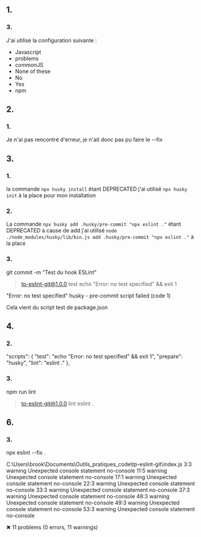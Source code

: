 ## 1.
### 3.

J'ai utilisé la configuration suivante :

 - Javascript
 - problems
 - commonJS
 - None of these
 - No
 - Yes
 - npm 

## 2.
### 1.

Je n'ai pas rencontré d'erreur, je n'ait donc pas pu faire le --fix

## 3.
### 1.

la commande `npx husky install` étant DEPRECATED j'ai utilisé `npx husky init` à la place pour mon installation

### 2.

La commande `npx husky add .husky/pre-commit "npx eslint ."` étant DEPRECATED à cause de add j'ai utilisé `node ./node_modules/husky/lib/bin.js add .husky/pre-commit "npx eslint ."` à la place


### 3.

git commit -m "Test du hook ESLint"

> tp-eslint-git@1.0.0 test
> echo "Error: no test specified" && exit 1

"Error: no test specified" 
husky - pre-commit script failed (code 1)

Cela vient du script test de package.json

## 4.

### 2.

"scripts": {
    "test": "echo \"Error: no test specified\" && exit 1",
    "prepare": "husky",
    "lint": "eslint ."
  },

### 3.

npm run lint

> tp-eslint-git@1.0.0 lint
> eslint .

## 6.
### 3.

npx eslint --fix .

C:\Users\brook\Documents\Outils_pratiques_code\tp-eslint-git\index.js
   3:3  warning  Unexpected console statement  no-console
  11:5  warning  Unexpected console statement  no-console
  17:1  warning  Unexpected console statement  no-console
  22:3  warning  Unexpected console statement  no-console
  33:3  warning  Unexpected console statement  no-console
  37:3  warning  Unexpected console statement  no-console
  48:3  warning  Unexpected console statement  no-console
  49:3  warning  Unexpected console statement  no-console
  53:3  warning  Unexpected console statement  no-console

✖ 11 problems (0 errors, 11 warnings)